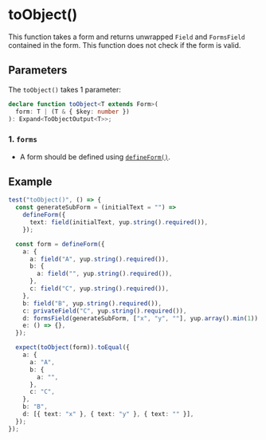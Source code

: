 # toObject()
This function takes a form and returns unwrapped `Field` and `FormsField` contained in the form.
This function does not check if the form is valid.

## Parameters
The `toObject()` takes 1 parameter:

```typescript
declare function toObject<T extends Form>(
  form: T | (T & { $key: number })
): Expand<ToObjectOutput<T>>;
```

### 1. `forms` <Badge type="danger" text="Required" />
- A form should be defined using [`defineForm()`](/api/defineForm).

## Example
```typescript
test("toObject()", () => {
  const generateSubForm = (initialText = "") =>
    defineForm({
      text: field(initialText, yup.string().required()),
    });

  const form = defineForm({
    a: {
      a: field("A", yup.string().required()),
      b: {
        a: field("", yup.string().required()),
      },
      c: field("C", yup.string().required()),
    },
    b: field("B", yup.string().required()),
    c: privateField("C", yup.string().required()),
    d: formsField(generateSubForm, ["x", "y", ""], yup.array().min(1)),
    e: () => {},
  });

  expect(toObject(form)).toEqual({
    a: {
      a: "A",
      b: {
        a: "",
      },
      c: "C",
    },
    b: "B",
    d: [{ text: "x" }, { text: "y" }, { text: "" }],
  });
});
```
